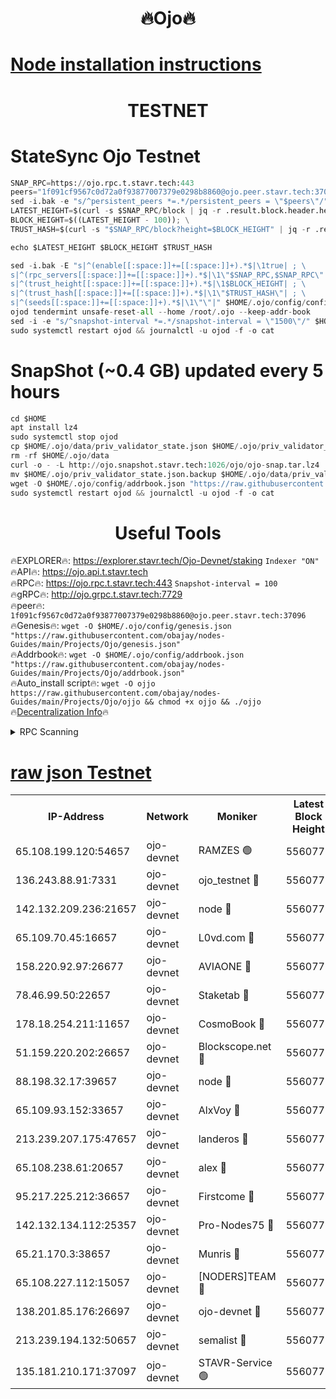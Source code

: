 <h1 align="center"> 🔥Ojo🔥</h1>

[Node installation instructions](https://github.com/obajay/nodes-Guides/tree/main/Projects/Ojo)
=

<h1 align="center"> TESTNET</h1>

# StateSync Ojo Testnet
```python
SNAP_RPC=https://ojo.rpc.t.stavr.tech:443
peers="1f091cf9567c0d72a0f93877007379e0298b8860@ojo.peer.stavr.tech:37096"
sed -i.bak -e "s/^persistent_peers *=.*/persistent_peers = \"$peers\"/" $HOME/.ojo/config/config.toml
LATEST_HEIGHT=$(curl -s $SNAP_RPC/block | jq -r .result.block.header.height); \
BLOCK_HEIGHT=$((LATEST_HEIGHT - 100)); \
TRUST_HASH=$(curl -s "$SNAP_RPC/block?height=$BLOCK_HEIGHT" | jq -r .result.block_id.hash)

echo $LATEST_HEIGHT $BLOCK_HEIGHT $TRUST_HASH

sed -i.bak -E "s|^(enable[[:space:]]+=[[:space:]]+).*$|\1true| ; \
s|^(rpc_servers[[:space:]]+=[[:space:]]+).*$|\1\"$SNAP_RPC,$SNAP_RPC\"| ; \
s|^(trust_height[[:space:]]+=[[:space:]]+).*$|\1$BLOCK_HEIGHT| ; \
s|^(trust_hash[[:space:]]+=[[:space:]]+).*$|\1\"$TRUST_HASH\"| ; \
s|^(seeds[[:space:]]+=[[:space:]]+).*$|\1\"\"|" $HOME/.ojo/config/config.toml
ojod tendermint unsafe-reset-all --home /root/.ojo --keep-addr-book
sed -i -e "s/^snapshot-interval *=.*/snapshot-interval = \"1500\"/" $HOME/.ojo/config/app.toml
sudo systemctl restart ojod && journalctl -u ojod -f -o cat
```
# SnapShot (~0.4 GB) updated every 5 hours
```python
cd $HOME
apt install lz4
sudo systemctl stop ojod
cp $HOME/.ojo/data/priv_validator_state.json $HOME/.ojo/priv_validator_state.json.backup
rm -rf $HOME/.ojo/data
curl -o - -L http://ojo.snapshot.stavr.tech:1026/ojo/ojo-snap.tar.lz4 | lz4 -c -d - | tar -x -C $HOME/.ojo --strip-components 2
mv $HOME/.ojo/priv_validator_state.json.backup $HOME/.ojo/data/priv_validator_state.json
wget -O $HOME/.ojo/config/addrbook.json "https://raw.githubusercontent.com/obajay/nodes-Guides/main/Projects/Ojo/addrbook.json"
sudo systemctl restart ojod && journalctl -u ojod -f -o cat
```
 <h1 align="center"> Useful Tools</h1>

🔥EXPLORER🔥:        https://explorer.stavr.tech/Ojo-Devnet/staking        `Indexer "ON"` \
🔥API🔥:                     https://ojo.api.t.stavr.tech \
🔥RPC🔥:                    https://ojo.rpc.t.stavr.tech:443              `Snapshot-interval = 100` \
🔥gRPC🔥:                  http://ojo.grpc.t.stavr.tech:7729 \
🔥peer🔥:                   `1f091cf9567c0d72a0f93877007379e0298b8860@ojo.peer.stavr.tech:37096` \
🔥Genesis🔥:    ```wget -O $HOME/.ojo/config/genesis.json "https://raw.githubusercontent.com/obajay/nodes-Guides/main/Projects/Ojo/genesis.json"``` \
🔥Addrbook🔥:    ```wget -O $HOME/.ojo/config/addrbook.json "https://raw.githubusercontent.com/obajay/nodes-Guides/main/Projects/Ojo/addrbook.json"``` \
🔥Auto_install script🔥: ```wget -O ojjo https://raw.githubusercontent.com/obajay/nodes-Guides/main/Projects/Ojo/ojjo && chmod +x ojjo && ./ojjo``` \
🔥[Decentralization Info](https://github.com/obajay/StateSync-snapshots/tree/main/Projects/Ojo/Decentralization)🔥



<details>
<summary>RPC Scanning</summary>

<h2 align="center"> We scan nodes in real time every 4 hours. And we provide the final result of RPC endpoints.
We cannot influence the operation of these nodes in any way. </h2>


```python
If Voting Power is higher than 0 --> then the Node is a validator of the network and may be subject to attack and be a potential threat to the chain.
```
```python
We marked such validators with a red symbol
```

</details>

[raw json Testnet](https://rpc-check.ojot.stavr.tech/ojot/rpc-ojot-result.json)
=


<table><tr><th>IP-Address</th><th>Network</th><th>Moniker</th><th>Latest Block Height</th><th>Earliest Block Height</th><th>Catching Up</th><th>Tx Index</th><th>Voting Power</th><th>Scan Time</th></tr><tr><td>65.108.199.120:54657</td><td>ojo-devnet</td><td>RAMZES 🟢</td><td>5560772</td><td>306156</td><td>False</td><td>on</td><td>0</td><td>2024-02-22T20:02:19.085822771UTC</td></tr><tr><td>136.243.88.91:7331</td><td>ojo-devnet</td><td>ojo_testnet 🔴</td><td>5560773</td><td>308845</td><td>False</td><td>on</td><td>1000</td><td>2024-02-22T20:02:27.396198920UTC</td></tr><tr><td>142.132.209.236:21657</td><td>ojo-devnet</td><td>node 🔴</td><td>5560775</td><td>350001</td><td>False</td><td>on</td><td>1999</td><td>2024-02-22T20:02:41.071385815UTC</td></tr><tr><td>65.109.70.45:16657</td><td>ojo-devnet</td><td>L0vd.com 🔴</td><td>5560777</td><td>695918</td><td>False</td><td>off</td><td>998</td><td>2024-02-22T20:02:49.092066142UTC</td></tr><tr><td>158.220.92.97:26677</td><td>ojo-devnet</td><td>AVIAONE 🔴</td><td>5560775</td><td>2754001</td><td>False</td><td>on</td><td>19926</td><td>2024-02-22T20:02:36.060532502UTC</td></tr><tr><td>78.46.99.50:22657</td><td>ojo-devnet</td><td>Staketab 🔴</td><td>5560777</td><td>4254801</td><td>False</td><td>on</td><td>1276</td><td>2024-02-22T20:02:49.381564208UTC</td></tr><tr><td>178.18.254.211:11657</td><td>ojo-devnet</td><td>CosmoBook 🔴</td><td>5560776</td><td>4392001</td><td>False</td><td>off</td><td>1047</td><td>2024-02-22T20:02:43.455232074UTC</td></tr><tr><td>51.159.220.202:26657</td><td>ojo-devnet</td><td>Blockscope.net 🔴</td><td>5560771</td><td>4425001</td><td>False</td><td>on</td><td>1943</td><td>2024-02-22T20:02:18.289318201UTC</td></tr><tr><td>88.198.32.17:39657</td><td>ojo-devnet</td><td>node 🔴</td><td>5560776</td><td>4710001</td><td>False</td><td>on</td><td>98884</td><td>2024-02-22T20:02:43.709214721UTC</td></tr><tr><td>65.109.93.152:33657</td><td>ojo-devnet</td><td>AlxVoy 🔴</td><td>5560775</td><td>4943001</td><td>False</td><td>on</td><td>4491415</td><td>2024-02-22T20:02:40.829299012UTC</td></tr><tr><td>213.239.207.175:47657</td><td>ojo-devnet</td><td>landeros 🔴</td><td>5560775</td><td>4967924</td><td>False</td><td>off</td><td>11083</td><td>2024-02-22T20:02:36.427660657UTC</td></tr><tr><td>65.108.238.61:20657</td><td>ojo-devnet</td><td>alex 🔴</td><td>5560771</td><td>5131001</td><td>False</td><td>on</td><td>11359</td><td>2024-02-22T20:02:18.720593166UTC</td></tr><tr><td>95.217.225.212:36657</td><td>ojo-devnet</td><td>Firstcome 🔴</td><td>5560773</td><td>5251946</td><td>False</td><td>on</td><td>13566</td><td>2024-02-22T20:02:25.097901719UTC</td></tr><tr><td>142.132.134.112:25357</td><td>ojo-devnet</td><td>Pro-Nodes75 🔴</td><td>5560772</td><td>5460772</td><td>False</td><td>on</td><td>24651</td><td>2024-02-22T20:02:22.323515181UTC</td></tr><tr><td>65.21.170.3:38657</td><td>ojo-devnet</td><td>Munris 🔴</td><td>5560773</td><td>5460773</td><td>False</td><td>off</td><td>20123</td><td>2024-02-22T20:02:24.752605537UTC</td></tr><tr><td>65.108.227.112:15057</td><td>ojo-devnet</td><td>[NODERS]TEAM 🔴</td><td>5560777</td><td>5460777</td><td>False</td><td>off</td><td>9999</td><td>2024-02-22T20:02:48.397377698UTC</td></tr><tr><td>138.201.85.176:26697</td><td>ojo-devnet</td><td>ojo-devnet 🔴</td><td>5560777</td><td>5460777</td><td>False</td><td>on</td><td>1000024000</td><td>2024-02-22T20:02:48.734580466UTC</td></tr><tr><td>213.239.194.132:50657</td><td>ojo-devnet</td><td>semalist 🔴</td><td>5560772</td><td>5540522</td><td>False</td><td>on</td><td>21037</td><td>2024-02-22T20:02:19.337868607UTC</td></tr><tr><td>135.181.210.171:37097</td><td>ojo-devnet</td><td>STAVR-Service 🟢</td><td>5560772</td><td>5560401</td><td>False</td><td>on</td><td>0</td><td>2024-02-22T20:02:19.982892042UTC</td></tr></table>
